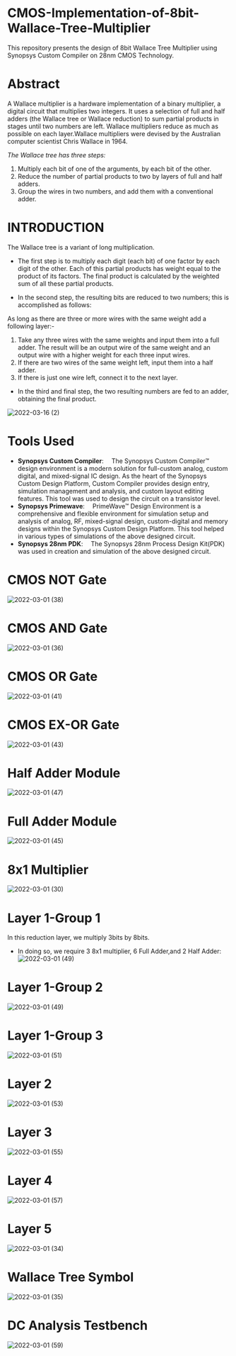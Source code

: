 # CMOS-Implementation-of-8bit-Wallace-Tree-Multiplier
This repository presents the design of 8bit Wallace Tree Multiplier using Synopsys Custom Compiler on 28nm CMOS Technology.
# Abstract
A Wallace multiplier is a hardware implementation of a binary multiplier, a digital circuit that multiplies two integers. It uses a selection of full and half adders (the Wallace tree or Wallace reduction) to sum partial products in stages until two numbers are left. Wallace multipliers reduce as much as possible on each layer.Wallace multipliers were devised by the Australian computer scientist Chris Wallace in 1964.

*The Wallace tree has three steps:*

1. Multiply each bit of one of the arguments, by each bit of the other.
2. Reduce the number of partial products to two by layers of full and half adders.
3. Group the wires in two numbers, and add them with a conventional adder.
# INTRODUCTION
The Wallace tree is a variant of long multiplication. 

- The first step is to multiply each digit (each bit) of one factor by each digit of the other. Each of this partial products has weight equal to the product of its factors. The final product is calculated by the weighted sum of all these partial products.

- In the second step, the resulting bits are reduced to two numbers; this is accomplished as follows: 
 
 As long as there are three or more wires with the same weight add a following layer:-
1. Take any three wires with the same weights and input them into a full adder. The result will be an output wire of the same weight and an output wire with a higher weight for each three input wires.
2. If there are two wires of the same weight left, input them into a half adder.
3. If there is just one wire left, connect it to the next layer.

- In the third and final step, the two resulting numbers are fed to an adder, obtaining the final product.

![2022-03-16 (2)](https://user-images.githubusercontent.com/100506927/158533648-e9faa4b5-4701-4db8-837c-65e05a75b8b8.png)

# Tools Used
- **Synopsys Custom Compiler**:  The Synopsys Custom Compiler™ design environment is a modern solution for full-custom analog, custom digital, and mixed-signal IC design. As the heart of the Synopsys Custom Design Platform, Custom Compiler provides design entry, simulation management and analysis, and custom layout editing features. This tool was used to design the circuit on a transistor level.
- **Synopsys Primewave**:  PrimeWave™ Design Environment is a comprehensive and flexible environment for simulation setup and analysis of analog, RF, mixed-signal design, custom-digital and memory designs within the Synopsys Custom Design Platform. This tool helped in various types of simulations of the above designed circuit.
- **Synopsys 28nm PDK**:  The Synopsys 28nm Process Design Kit(PDK) was used in creation and simulation of the above designed circuit.

# CMOS NOT Gate
![2022-03-01 (38)](https://user-images.githubusercontent.com/100506927/158534736-26f12122-c3ce-4bb7-b6fe-9bf26230602f.png)
# CMOS AND Gate
![2022-03-01 (36)](https://user-images.githubusercontent.com/100506927/158534952-057bbfe0-dd9b-4d93-9731-7c2a0f4e017e.png)
# CMOS OR Gate
![2022-03-01 (41)](https://user-images.githubusercontent.com/100506927/158535048-f30e4953-a17e-41f6-9fee-5615bebf9461.png)
# CMOS EX-OR Gate
![2022-03-01 (43)](https://user-images.githubusercontent.com/100506927/158535174-50a27c7a-2782-4733-b55b-e2e0f35cc4fa.png)
# Half Adder Module
![2022-03-01 (47)](https://user-images.githubusercontent.com/100506927/158535435-2a19d6a8-9cf6-48a3-b47e-b006eaba70c1.png)
# Full Adder Module
![2022-03-01 (45)](https://user-images.githubusercontent.com/100506927/158535605-dbe8be72-7ea0-4b85-a5e2-506e374abead.png)
# 8x1 Multiplier
![2022-03-01 (30)](https://user-images.githubusercontent.com/100506927/158535966-8ca677e1-4322-4bd1-b200-a7478175b057.png)
# Layer 1-Group 1
In this reduction layer, we multiply 3bits by 8bits.
- In doing so, we require 3 8x1 multiplier, 6 Full Adder,and 2 Half Adder:
![2022-03-01 (49)](https://user-images.githubusercontent.com/100506927/158537554-3316ae71-f654-42f6-87e2-01a2ffc9e163.png)
# Layer 1-Group 2
![2022-03-01 (49)](https://user-images.githubusercontent.com/100506927/158537939-3b51d4bd-7a1c-47f9-8dd1-3c9aa5ddb09b.png)
# Layer 1-Group 3
![2022-03-01 (51)](https://user-images.githubusercontent.com/100506927/158537739-9b58c3eb-22df-4d90-b612-2b9c10ee1a78.png)
# Layer 2
![2022-03-01 (53)](https://user-images.githubusercontent.com/100506927/158538217-7dc7d5a8-b749-4739-ba67-8d977e496579.png)
# Layer 3
![2022-03-01 (55)](https://user-images.githubusercontent.com/100506927/158538291-286a93a9-e5ee-48b2-bfb1-4fe1e670199d.png)
# Layer 4
![2022-03-01 (57)](https://user-images.githubusercontent.com/100506927/158538417-4cbc697c-6659-43fe-9421-99f92ca3d8a6.png)
# Layer 5
![2022-03-01 (34)](https://user-images.githubusercontent.com/100506927/158538507-6c1f0dad-de9e-40bb-8ae0-82dd9559f493.png)
# Wallace Tree Symbol
![2022-03-01 (35)](https://user-images.githubusercontent.com/100506927/158539244-d3d30425-b084-496c-90bb-98867794379b.png)
# DC Analysis Testbench
![2022-03-01 (59)](https://user-images.githubusercontent.com/100506927/158539547-f88082e5-9fec-4a4d-8403-f12cc91fb6c9.png)
#
